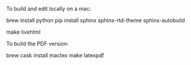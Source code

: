 To build and edit locally on a mac:

brew install python
pip install sphinx sphinx-rtd-theme sphinx-autobuild

make livehtml


To build the PDF version:

brew cask install mactex
make latexpdf